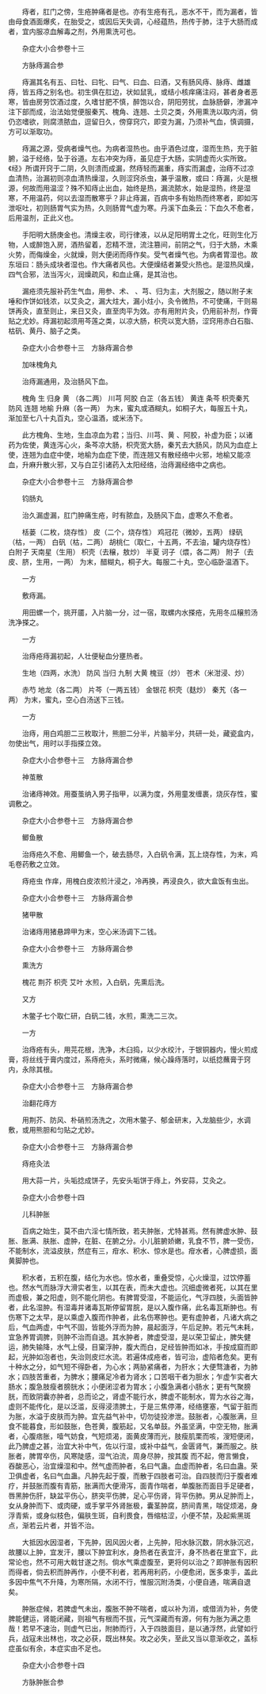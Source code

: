 <!-- { "loadSidebar": true } -->
　　痔者，肛门之傍，生疮肿痛者是也。亦有生疮有孔，恶水不干，而为漏者，皆由母食酒面爆炙，在胎受之，或因后天失调，心经蕴热，热传于肺，注于大肠而成者，宜内服凉血解毒之剂，外用熏洗可也。

　　杂症大小合参卷十三

　　方脉痔漏合参

　　痔漏其名有五、曰牡、曰牝、曰气、曰血、曰酒，又有肠风痔、脉痔、雌雄痔，皆五痔之别名也。初生俱在肛边，状如鼠乳，或结小核痒痛注闷，甚者身者恶寒，皆由房劳饮酒过度，久嗜甘肥不慎，醉饱以合，阴阳劳扰，血脉肠僻，渗漏冲注下部而成，治法始觉便服秦艽、槐角、连翘、土贝之类，外用熏洗以取内消，倘仍恣嗜欲，则腐溃脓血，逗留日久，傍穿窍穴，即变为漏，乃须补气血，慎调摄，方可以渐取功。

　　痔漏之源，受病者燥气也。为病者湿热也。由乎酒色过度，湿而生热，充于脏腑，溢于经络，坠于谷道。左右冲突为痔，虽见症于大肠，实阴虚而火实所致。《经》所谓开窍于二阴，久则溃而成漏，然痔轻而漏重，痔实而漏虚，治痔不过凉血清热，治漏初则凉血清热燥湿，久则涩窍杀虫，兼乎温散，或曰：痔漏，火是根源，何故而用温涩？殊不知痔止出血，始终是热，漏流脓水，始是湿热，终是湿寒，不用温药，何以去湿而散寒乎？非止痔漏，百病中多有始热而终寒者，即如泻泄呕吐，初则肠胃气实为热，久则肠胃气虚为寒。丹溪下血条云：下血久不愈者，后用温剂，正此义也。

　　手阳明大肠庚金也。清燥主收，司行律液，以从足阳明胃土之化，旺则生化万物，人或醉饱入房，酒热留着，忍精不泄，流注篡间，前阴之气，归于大肠，木乘火势，而侮燥金，火就燥，则大便闭而痔作矣。受气者燥气也。为病者胃湿也。故东垣曰：肠头成块者湿也。作大痛者风也。大便燥结者兼受火热也。是湿热风燥，四气合邪，法当泻火，润燥疏风，和血止痛，是其治也。

　　漏疮须先服补药生气血，用参、术、 、芎、归为主，大剂服之，随以附子末唾和作饼如钱浓，以艾灸之，漏大炷大，漏小炷小，灸令微热，不可使痛，干则易饼再灸，直至则止，来日又灸，直至肉平为效。亦有用附片灸，仍用前补剂，作膏贴之尤妙。痔漏初起须用芩莲之类，以凉大肠，枳壳以宽大肠，涩窍用赤白石脂、枯矾、黄丹、脑子之类。

　　杂症大小合参卷十三　方脉痔漏合参

　　加味槐角丸

　　治痔漏通用，及治肠风下血。

　　槐角 生 归身 黄 （各二两） 川芎 阿胶 白芷（各五钱） 黄连 条芩 枳壳秦艽 防风 连翘 地榆 升麻（各一两） 为末，蜜丸或酒糊丸，如桐子大，每服五十丸，渐加至七八十丸百丸，空心温酒，或米汤下。

　　此方槐角、生地，生血凉血为君；当归、川芎、黄 、阿胶，补虚为臣；以诸药为佐使，黄连泻心火，条芩凉大肠，枳壳宽大肠，秦艽去大肠风，防风为血症上使，连翘为血症中使，地榆为血症下使，而连翘又有散经络中火邪，地榆又能凉血，升麻升散火邪，又与白芷引诸药入太阳经络，治痔漏经络中之病也。

　　杂症大小合参卷十三　方脉痔漏合参

　　钧肠丸

　　治久漏虚漏，肛门肿痛生疮，时有脓血，及肠风下血，虚寒久不愈者。

　　栝蒌（二枚，烧存性） 皮（二个，烧存性） 鸡冠花（微妙，五两） 绿矾（枯，一两） 白矾（枯，二两） 胡桃仁（取仁，十五两，不去油，罐内烧存性） 白附子 天南星（生用） 枳壳（去穣，敖炒） 半夏 诃子（煨，各二两） 附子（去皮、脐，生用，一两） 为末，醋糊丸，桐子大。每服二十丸，空心临卧温酒下。

　　一方

　　敷痔漏。

　　用田螺一个，挑开靥，入片脑一分，过一宿，取螺内水搽疮，先用冬瓜穣煎汤洗净搽之。

　　一方

　　治痔疮痔漏初起，人壮便秘血分壅热者。

　　生地（四两，水洗） 防风 当归 九制 大黄 槐豆（炒） 苍术（米泔浸、炒）

　　赤芍 地龙（各二两） 片芩（一两五钱） 金银花 枳壳（麸炒） 秦艽（各一两） 为末，蜜丸，空心白汤送下三钱。

　　一方

　　治痔，用白鸡胆二三枚取汁，熊胆二分半，片脑半分，共研一处，藏瓷盒内，勿使出气，用时以手指搽立效。

　　杂症大小合参卷十三　方脉痔漏合参

　　神茧散

　　治诸痔神效。用蚕茧纳入男子指甲，以满为度，外用童发缠裹，烧灰存性，蜜调敷之。

　　杂症大小合参卷十三　方脉痔漏合参

　　鲫鱼散

　　治痔疮久不愈、用鲫鱼一个，破去肠尽，入白矾令满，瓦上烧存性，为末，鸡毛卷药敷之立效。

　　痔疮虫 作痒，用槐白皮浓煎汁浸之，冷再换，再浸良久，欲大盒饭有虫出。

　　杂症大小合参卷十三　方脉痔漏合参

　　猪甲散

　　治诸痔用猪悬蹄甲为末，空心米汤调下二钱。

　　杂症大小合参卷十三　方脉痔漏合参

　　熏洗方

　　槐花 荆芥 枳壳 艾叶 水煎，入白矾，先熏后洗。

　　又方

　　木鳖子七个取仁研，白矾二钱，水煎，熏洗二三次。

　　一方

　　治痔疮有头，用芫花根，洗净，木臼捣，以少水绞汁，于银铜器内，慢火煎成膏，将丝线于膏内度过，系痔疮头，系时微痛，候心躁痔落时，以纸捻蘸膏于窍内，永除其根。

　　杂症大小合参卷十三　方脉痔漏合参

　　治翻花痔方

　　用荆芥、防风、朴硝煎汤洗之，次用木鳖子、郁金研末，入龙脑些少，水调敷，或用熊胆和匀贴之尤妙。

　　杂症大小合参卷十三　方脉痔漏合参

　　痔疮灸法

　　用大蒜一片，头垢捻成饼子，先安头垢饼于痔上，外安蒜，艾灸之。

　　杂症大小合参卷十四

　　儿科肿胀

　　百病之始生，莫不由六淫七情所致，若夫肿胀，尤特甚焉。然有脾虚水肿、鼓胀、胀满、肤胀、虚肿，在脏、在腑之分。小儿脏腑娇嫩，乳食不节，脾一受伤，不能制水，流溢皮肤，然症有三，疳水、积水、惊水是也。疳水者，心脾虚损，面黄脚肿也。

　　积水者，五积在腹，结化为水也。惊水者，重叠受惊，心火燥湿，过饮停蓄也。然水气而脉浮大滑实者生，以其在表，而未大虚也。沉细虚微者死，以其在里而虚极，兼之阳虚，则不能化阴也。有脾胃受湿，不能运化，气浮四肢，头面皆肿者，此名湿肿。有湿毒并诸毒瓦斯停留胃脘，是以入腹作痛，此名毒瓦斯肿也。有伤寒下之太早，是以乘虚入腹而作肿者，此名伤寒肿也。更有虚肿者，凡诸大病之后，气血两虚，中气不固，皆能外浮而为肿，晨起面浮，午后足肿。若元气未耗，宜急养胃调脾，则肿不治而自退。其水肿者，脾虚受湿，是以荣卫留止，脾失健运，肺失输降，水气上侵，目窠浮肿，腹大而白，足经皆肿而如冰，手按成窟而即起，光肿如泡者也，失治则皮烂水流。若遍体成疮者，皆可治，虚陷者危矣。更有十种水之分，如气短不得卧者，为心水；两胁紧痛者，为肝水；大便骛溏者，为肺水；四肢苦重者，为脾水；腰痛足冷者为肾水；口苦咽干者为胆水；乍虚乍实者大肠水；腹急肢瘦者膀胱水；小便闭涩者为胃水；小腹急满者小肠水；更有气聚膀胱，而致阴囊亦肿者，总而论之，肾虚不能行水，脾虚不能制水，胃为水谷之海，虚则不能传化，是以泛滥，反得浸溃脾土，于是三焦停滞，经络壅塞，气留于脏而为胀，水溢于皮肤而为肿。宜先益气补中，切勿徒投渗泄。鼓胀者，心腹胀满，旦食不能暮食，形如鼓胀，色苍黄，腹筋起，又名单鼓。外虽坚满，中空无物，胀满者，心腹痞胀，噎气妨食，气短烦渴，面黄皮薄而光，肢瘦肌栗而咳，溲短便闭，此乃脾虚之甚，治宜大补中气，佐以行湿，或补中益气，金匮肾气，兼而服之。肤胀者，脾胃卒伤，风寒陡感，湿气泊流，周身尽肿，按其腹 而不起，倦言懒食，吞酸恶心，治宜燥湿和中。然气虚而肿者，名曰气蛊。血虚而肿者，名曰血蛊。荣卫俱虚者，名曰气血蛊。凡肿先起于腹，而散于四肢者可治。自四肢而归于腹者难疗，并鼓胀而腹有青筋，胀满而大便滑泻，面青作喘者，单腹胀而面目手足硬者，唇黑肿伤肝，缺盆平伤心，脐突平伤脾，足心平伤肾，背平伤肺。男从足肿而上，女从身肿而下、或肉硬，或手掌平外肾胀极，囊茎肿腐，脐间青黑，喘促烦渴，身浮青紫，或身似枝色，偏肤生斑，自利畏食，唇缩枯涩，小便不禁，及起紫黑斑点，渐若云片者，并皆不治。

　　大抵因水因湿者，下先肿，因风因火者，上先肿，阳水脉沉数，阴水脉沉迟，故腰以上肿，宜发汗，腰以下肿宜利水，身热者在表宜汗，身不热者在里宜下，此常论也，然不可用大戟甘遂之剂。倘水气乘虚腹至，更将何以治之？即肿胀有因积而得者，倘去积而肿再作，小便不利者，若再用利药，小便愈闭，医多束手，盖此多因中焦气不升降，为寒所隔，水闭不行，惟服沉附汤类，小便自通，喘满自退矣。

　　肿胀症候，若脾虚气未出，腹胀不肿不喘者，或以补为消，或借消为补，务使脾能健运，肾能闭藏，则祖气有根而不拔，元气深藏而有源，何有为胀为满之患哉！若早不速治，则虚气已出，附肺而行，入于四肢面目，是以通浮然，此譬如行兵，战寇未出林也，攻之必获，既出林矣。攻之必失，至此又当以意渐收之，盖标症虽似有余，本症实由不足也。

　　杂症大小合参卷十四

　　方脉肿胀合参

